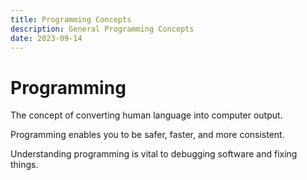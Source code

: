 ```yaml
---
title: Programming Concepts
description: General Programming Concepts
date: 2023-09-14
---
```


<!---- Image: Logo, Width 75 --------->

# Programming
The concept of converting human language into computer output.

Programming enables you to be safer, faster, and more consistent.

<!---- Image: Screenshot, Width 520 -->

Understanding programming is vital to debugging software and fixing things.

<!---- Image: Diagram, Width 720 ----->

<!---------------  ---------------------------------------------->

<!-- ## Surrounding Info
Essential context related to ${FOAM_TITLE}: -->

<!-- ???+ tip "Good to Know"
    Topics that help in understanding:

    | Topic                                             | Why    |
    | ------------------------------------------------- | ------ |
    | [[${FOAM_TITLE}-install|Installation]]            |        |
    | [[how-to-install|Text]]                           |        | -->

<!-- --------------------------------------------------------- -->

<!-- ## Articles

Posts all about Programming Concepts: -->

<!-- ???+ note "Readme"
    Articles recommended to start with:

    | Article                                           | Notes  |
    | ------------------------------------------------- | ------ |
    | [[${FOAM_TITLE}-maintenance|Maintenance Info]]    |        | -->

<!-- ???+ abstract "General"
    Specific articles:

    | Article                                           | Notes  |
    | ------------------------------------------------- | ------ |
    | [[${FOAM_TITLE}-glossary|Terms & Definitions]]    |        | -->

<!-- --------------------------------------------------------- -->

<!-- ## Knowledge Base
KBs for ${FOAM_TITLE}: -->

<!-- ???+ question "Questions"

    | Question                    | Answer                       |
    | --------------------------- | ---------------------------- |
    |                             | [[Answer#Section]]           | -->

<!-- --------------------------------------------------------- -->

<!-- ## Opinions & Extras
Opinions on subject. -->

<!-- ???+ example "Related Topics"

    | Topic                       | Why                          |
    | --------------------------- | ---------------------------- |
    | [[PARENT]]                  | Logical Concept              | -->

<!--------------------------------------------------------------->

<!-- <style>
    .md-footer__link--prev {
        display: none
    }
    .md-footer__link--next {
        display: none
    }
</style> -->

<!--------------------------------------------------------------->

<!-- TO-DO List -->
